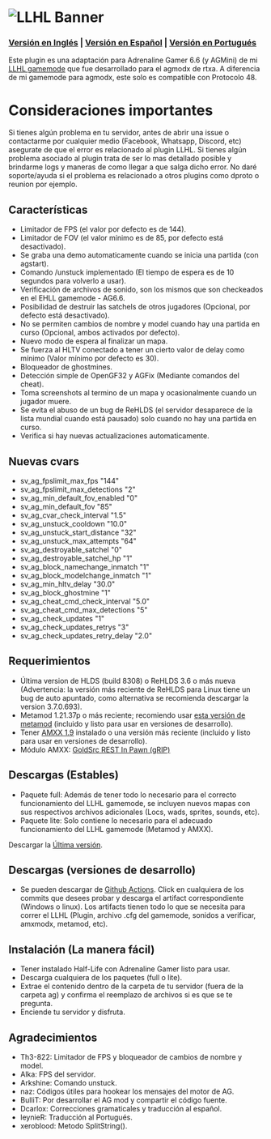 # ![LLHL Banner](https://raw.githubusercontent.com/FlyingCat-X/llhl/master/LLHL_logo.png)
### [Versión en Inglés](https://github.com/FlyingCat-X/llhl/blob/master/README.md) | [Versión en Español](https://github.com/FlyingCat-X/llhl/blob/master/README_ES.md) | [Versión en Portugués](https://github.com/FlyingCat-X/llhl/blob/master/README_PT.md)
Este plugin es una adaptación para Adrenaline Gamer 6.6 (y AGMini) de mi [LLHL gamemode](https://github.com/rtxa/agmodx/blob/master/valve/addons/amxmodx/scripting/agmodx_llhl.sma) que fue desarrollado para el agmodx de rtxa.
A diferencia de mi gamemode para agmodx, este solo es compatible con Protocolo 48.

# Consideraciones importantes
Si tienes algún problema en tu servidor, antes de abrir una issue o contactarme por cualquier medio (Facebook, Whatsapp, Discord, etc) asegurate de que el error es relacionado al plugin LLHL. Si tienes algún problema asociado al plugin trata de ser lo mas detallado posible y brindarme logs y maneras de como llegar a que salga dicho error. No daré soporte/ayuda si el problema es relacionado a otros plugins como dproto o reunion por ejemplo.

## Características
- Limitador de FPS (el valor por defecto es de 144).
- Limitador de FOV (el valor mínimo es de 85, por defecto está desactivado).
- Se graba una demo automaticamente cuando se inicia una partida (con agstart).
- Comando /unstuck implementado (El tiempo de espera es de 10 segundos para volverlo a usar).
- Verificación de archivos de sonido, son los mismos que son checkeados en el EHLL gamemode - AG6.6.
- Posibilidad de destruir las satchels de otros jugadores (Opcional, por defecto está desactivado).
- No se permiten cambios de nombre y model cuando hay una partida en curso (Opcional, ambos activados por defecto).
- Nuevo modo de espera al finalizar un mapa.
- Se fuerza al HLTV conectado a tener un cierto valor de delay como mínimo (Valor mínimo por defecto es 30).
- Bloqueador de ghostmines.
- Detección simple de OpenGF32 y AGFix (Mediante comandos del cheat).
- Toma screenshots al termino de un mapa y ocasionalmente cuando un jugador muere.
- Se evita el abuso de un bug de ReHLDS (el servidor desaparece de la lista mundial cuando está pausado) solo cuando no hay una partida en curso.
- Verifica si hay nuevas actualizaciones automaticamente.

## Nuevas cvars
- sv_ag_fpslimit_max_fps "144"
- sv_ag_fpslimit_max_detections "2"
- sv_ag_min_default_fov_enabled "0"
- sv_ag_min_default_fov "85"
- sv_ag_cvar_check_interval "1.5"
- sv_ag_unstuck_cooldown "10.0"
- sv_ag_unstuck_start_distance "32"
- sv_ag_unstuck_max_attempts "64"
- sv_ag_destroyable_satchel "0"
- sv_ag_destroyable_satchel_hp "1"
- sv_ag_block_namechange_inmatch "1"
- sv_ag_block_modelchange_inmatch "1"
- sv_ag_min_hltv_delay "30.0"
- sv_ag_block_ghostmine "1"
- sv_ag_cheat_cmd_check_interval "5.0"
- sv_ag_cheat_cmd_max_detections "5"
- sv_ag_check_updates "1"
- sv_ag_check_updates_retrys "3"
- sv_ag_check_updates_retry_delay "2.0"

## Requerimientos
- Última version de HLDS (build 8308) o ReHLDS 3.6 o más nueva (Advertencia: la versión más reciente de ReHLDS para Linux tiene un bug de auto apuntado, como alternativa se recomienda descargar la version 3.7.0.693).
- Metamod 1.21.37p o más reciente; recomiendo usar [esta versión de metamod](https://github.com/Solokiller/Metamod-P-CMake/releases/tag/v1.21p39) (incluido y listo para usar en versiones de desarrollo).
- Tener [AMXX 1.9](https://www.amxmodx.org/downloads-new.php) instalado o una versión más reciente (incluido y listo para usar en versiones de desarrollo).
- Módulo AMXX: [GoldSrc REST In Pawn (gRIP)](https://forums.alliedmods.net/showthread.php?t=315567)

## Descargas (Estables)
- Paquete full: Además de tener todo lo necesario para el correcto funcionamiento del LLHL gamemode, se incluyen nuevos mapas con sus respectivos archivos adicionales (Locs, wads, sprites, sounds, etc).
- Paquete lite: Solo contiene lo necesario para el adecuado funcionamiento del LLHL gamemode (Metamod y AMXX).

Descargar la [Última versión](https://github.com/FlyingCat-X/llhl/releases/).

## Descargas (versiones de desarrollo)
- Se pueden descargar de [Github Actions](https://github.com/FlyingCat-X/llhl/actions). Click en cualquiera de los commits que desees probar y descarga el artifact correspondiente (Windows o linux). Los artifacts tienen todo lo que se necesita para correr el LLHL (Plugin, archivo .cfg del gamemode, sonidos a verificar, amxmodx, metamod, etc).

## Instalación (La manera fácil)
- Tener instalado Half-Life con Adrenaline Gamer listo para usar.
- Descarga cualquiera de los paquetes (full o lite).
- Extrae el contenido dentro de la carpeta de tu servidor (fuera de la carpeta ag) y confirma el reemplazo de archivos si es que se te pregunta.
- Enciende tu servidor y disfruta.

## Agradecimientos
- Th3-822: Limitador de FPS y bloqueador de cambios de nombre y model.
- Alka: FPS del servidor.
- Arkshine: Comando unstuck.
- naz: Códigos útiles para hookear los mensajes del motor de AG.
- BulliT: Por desarrollar el AG mod y compartir el código fuente.
- Dcarlox: Correcciones gramaticales y traducción al español.
- leynieR: Traducción al Portugués.
- xeroblood: Metodo SplitString().